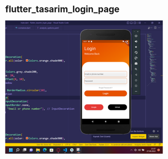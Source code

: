 # flutter_tasarim_login_page
![resim](https://raw.githubusercontent.com/furkancan2107/flutter_tasarim1_login_page/main/flutter_tasarim_login_page/Ekran%20görüntüsü%202022-09-27%20233750.png)
